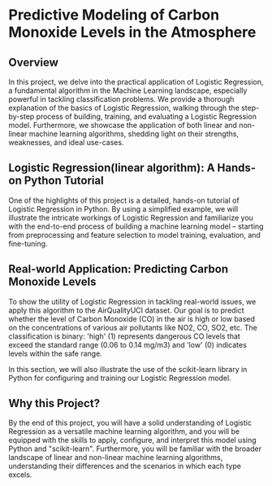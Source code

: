 # Predictive Modeling of Carbon Monoxide Levels in the Atmosphere

## Overview

In this project, we delve into the practical application of Logistic Regression, a fundamental algorithm in the Machine Learning landscape, especially powerful in tackling classification problems. We provide a thorough explanation of the basics of Logistic Regression, walking through the step-by-step process of building, training, and evaluating a Logistic Regression model. Furthermore, we showcase the application of both linear and non-linear machine learning algorithms, shedding light on their strengths, weaknesses, and ideal use-cases.

## Logistic Regression(linear algorithm): A Hands-on Python Tutorial
One of the highlights of this project is a detailed, hands-on tutorial of Logistic Regression in Python. By using a simplified example, we will illustrate the intricate workings of Logistic Regression and familiarize you with the end-to-end process of building a machine learning model – starting from preprocessing and feature selection to model training, evaluation, and fine-tuning.

## Real-world Application: Predicting Carbon Monoxide Levels
To show the utility of Logistic Regression in tackling real-world issues, we apply this algorithm to the AirQualityUCI dataset. Our goal is to predict whether the level of Carbon Monoxide (CO) in the air is high or low based on the concentrations of various air pollutants like NO2, CO, SO2, etc. The classification is binary: 'high' (1) represents dangerous CO levels that exceed the standard range (0.06 to 0.14 mg/m3) and 'low' (0) indicates levels within the safe range.

In this section, we will also illustrate the use of the scikit-learn library in Python for configuring and training our Logistic Regression model.

## Why this Project?
By the end of this project, you will have a solid understanding of Logistic Regression as a versatile machine learning algorithm, and you will be equipped with the skills to apply, configure, and interpret this model using Python and "scikit-learn". Furthermore, you will be familiar with the broader landscape of linear and non-linear machine learning algorithms, understanding their differences and the scenarios in which each type excels.

